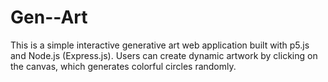 # Gen--Art
This is a simple interactive generative art web application built with p5.js and Node.js (Express.js). Users can create dynamic artwork by clicking on the canvas, which generates colorful circles randomly.
